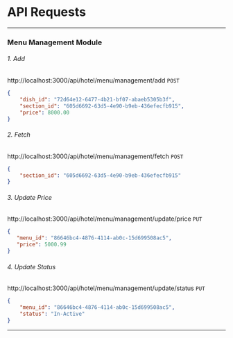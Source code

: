 # API Requests

----------------------------------------------------------------------------------

### Menu Management Module

###### 1. Add
http://localhost:3000/api/hotel/menu/management/add
`POST`
```json
{
    "dish_id": "72d64e12-6477-4b21-bf07-abaeb5305b3f",
    "section_id": "605d6692-63d5-4e90-b9eb-436efecfb915",
    "price": 8000.00
}
```

###### 2. Fetch
http://localhost:3000/api/hotel/menu/management/fetch
`POST`
```json
{
    "section_id": "605d6692-63d5-4e90-b9eb-436efecfb915"
}
```

###### 3. Update Price
http://localhost:3000/api/hotel/menu/management/update/price
`PUT`
```json
{
   "menu_id": "86646bc4-4876-4114-ab0c-15d699508ac5",
   "price": 5000.99
}
```

###### 4. Update Status
http://localhost:3000/api/hotel/menu/management/update/status
`PUT`
```json
{
    "menu_id": "86646bc4-4876-4114-ab0c-15d699508ac5",
    "status": "In-Active"
}
```

----------------------------------------------------------------------------------
